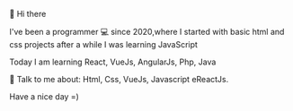 👋 Hi there 


I've been a programmer  💻  since 2020,where I started with basic html and css projects
after a while I was learning JavaScript

Today I am learning React, VueJs, AngularJs, Php, Java

💬  Talk to me about: Html, Css, VueJs, Javascript eReactJs.

Have a nice day =)
